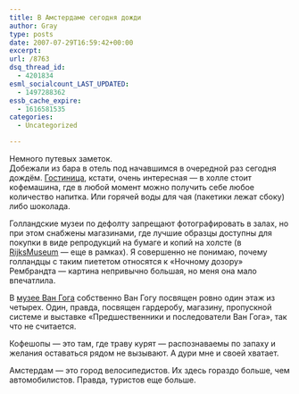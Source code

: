 ```yaml
---
title: В Амстердаме сегодня дожди
author: Gray
type: posts
date: 2007-07-29T16:59:42+00:00
excerpt:
url: /8763
dsq_thread_id:
  - 4201834
esml_socialcount_LAST_UPDATED:
  - 1497288362
essb_cache_expire:
  - 1616581535
categories:
  - Uncategorized

---
```








Немного путевых заметок.  
Добежали из бара в отель под начавшимся в очередной раз сегодня дождём. <a href="http://estherea.nl/" target="_blank">Гостиница</a>, кстати, очень интересная &#8212; в холле стоит кофемашина, где в любой момент можно получить себе любое количество напитка. Или горячей воды для чая (пакетики лежат сбоку) либо шоколада.

Голландские музеи по дефолту запрещают фотографировать в залах, но при этом снабжены магазинами, где лучшие образцы доступны для покупки в виде репродукций на бумаге и копий на холсте (в <a href="http://rijksmuseum.nl/" target="_blank">RijksMuseum</a> &#8212; еще в рамках). Я совершенно не понимаю, почему голландцы с таким пиететом относятся к &#171;Ночному дозору&#187; Рембрандта &#8212; картина непривычно большая, но меня она мало впечатлила.

В <a href="http://www.vangoghmuseum.nl/" target="_blank">музее Ван Гога</a> собственно Ван Гогу посвящен ровно один этаж из четырех. Один, правда, посвящен гардеробу, магазину, пропускной системе и выставке &#171;Предшественники и последователи Ван Гога&#187;, так что не считается.

Кофешопы &#8212; это там, где траву курят &#8212; распознаваемы по запаху и желания оставаться рядом не вызывают. А дури мне и своей хватает. 

Амстердам &#8212; это город велосипедистов. Их здесь гораздо больше, чем автомобилистов. Правда, туристов еще больше.